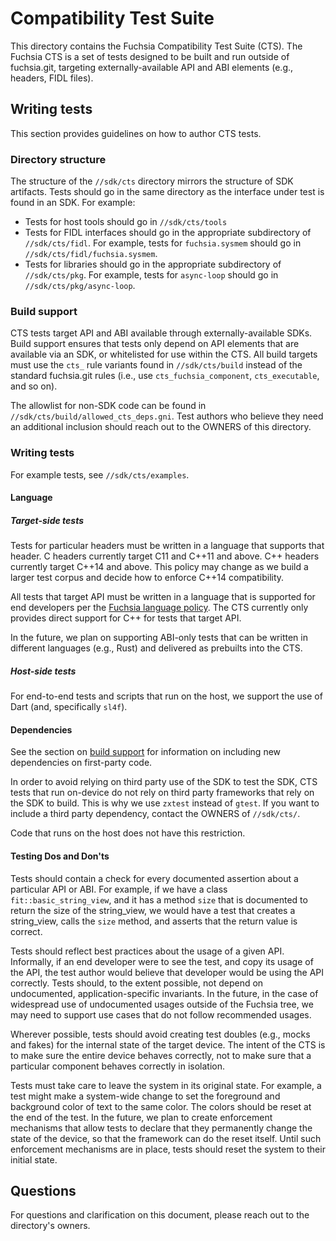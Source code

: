 # Compatibility Test Suite

This directory contains the Fuchsia Compatibility Test Suite (CTS).  The Fuchsia
CTS is a set of tests designed to be built and run outside of fuchsia.git,
targeting externally-available API and ABI elements (e.g., headers, FIDL files).

## Writing tests

This section provides guidelines on how to author CTS tests.

### Directory structure

The structure of the `//sdk/cts` directory mirrors the structure of SDK
artifacts.  Tests should go in the same directory as the interface under test is
found in an SDK.  For example:

  * Tests for host tools should go in `//sdk/cts/tools`
  * Tests for FIDL interfaces should go in the appropriate subdirectory of
      `//sdk/cts/fidl`.  For example, tests for `fuchsia.sysmem` should go in
      `//sdk/cts/fidl/fuchsia.sysmem`.
  * Tests for libraries should go in the appropriate subdirectory of
    `//sdk/cts/pkg`.  For example, tests for `async-loop` should go in
    `//sdk/cts/pkg/async-loop`.
    
### Build support

CTS tests target API and ABI available through externally-available SDKs.  Build
support ensures that tests only depend on API elements that are available via an
SDK, or whitelisted for use within the CTS.  All build targets must use the
`cts_` rule variants found in `//sdk/cts/build` instead of the standard
fuchsia.git rules (i.e., use `cts_fuchsia_component`, `cts_executable`, and so
on).

The allowlist for non-SDK code can be found in
`//sdk/cts/build/allowed_cts_deps.gni`.  Test authors who believe they need an
additional inclusion should reach out to the OWNERS of this directory.

### Writing tests

For example tests, see `//sdk/cts/examples`.

#### Language

##### Target-side tests

Tests for particular headers must be written in a language that supports that
header.  C headers currently target C11 and C++11 and above.  C++ headers
currently target C++14 and above.  This policy may change as we build a larger
test corpus and decide how to enforce C++14 compatibility.

All tests that target API must be written in a language that is supported for
end developers per the [Fuchsia language policy].  The CTS currently only
provides direct support for C++ for tests that target API.

In the future, we plan on supporting ABI-only tests that can be written in
different languages (e.g., Rust) and delivered as prebuilts into the CTS.

##### Host-side tests

For end-to-end tests and scripts that run on the host, we support the use of
Dart (and, specifically `sl4f`).

#### Dependencies

See the section on [build support](#Build-support) for information on including
new dependencies on first-party code.

In order to avoid relying on third party use of the SDK to test the SDK, CTS
tests that run on-device do not rely on third party frameworks that rely on the
SDK to build.  This is why we use `zxtest` instead of `gtest`.  If you want to
include a third party dependency, contact the OWNERS of `//sdk/cts/`.

Code that runs on the host does not have this restriction.

#### Testing Dos and Don'ts

Tests should contain a check for every documented assertion about a particular
API or ABI.  For example, if we have a class `fit::basic_string_view`, and it
has a method `size` that is documented to return the size of the string_view, we
would have a test that creates a string_view, calls the `size` method, and
asserts that the return value is correct.

Tests should reflect best practices about the usage of a given API.  Informally,
if an end developer were to see the test, and copy its usage of the API, the
test author would believe that developer would be using the API correctly. Tests
should, to the extent possible, not depend on undocumented, application-specific
invariants.  In the future, in the case of widespread use of undocumented usages
outside of the Fuchsia tree, we may need to support use cases that do not follow
recommended usages.

Wherever possible, tests should avoid creating test doubles (e.g., mocks and
fakes) for the internal state of the target device.  The intent of the CTS is to
make sure the entire device behaves correctly, not to make sure that a
particular component behaves correctly in isolation.

Tests must take care to leave the system in its original state.  For example, a
test might make a system-wide change to set the foreground and background color
of text to the same color. The colors should be reset at the end of the test.
In the future, we plan to create enforcement mechanisms that allow tests to
declare that they permanently change the state of the device, so that the
framework can do the reset itself.  Until such enforcement mechanisms are in
place, tests should reset the system to their initial state.

## Questions

For questions and clarification on this document, please reach out to the
directory's owners.

[Fuchsia language policy]: https://fuchsia.dev/fuchsia-src/contribute/governance/policy/programming_languages

